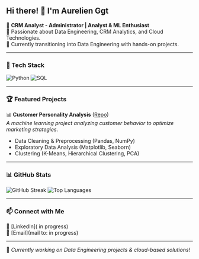 ## Hi there! 👋 I'm Aurelien Ggt

🚀 **CRM Analyst - Administrator |  Analyst & ML Enthusiast**  
📍 Passionate about Data Engineering, CRM Analytics, and Cloud Technologies.  
🎯 Currently transitioning into Data Engineering with hands-on projects.

---

### 🔧 Tech Stack

![Python](https://img.shields.io/badge/Python-3776AB?style=for-the-badge&logo=python&logoColor=white)
![SQL](https://img.shields.io/badge/SQL-4479A1?style=for-the-badge&logo=postgresql&logoColor=white)


---

### 🏆 Featured Projects

📊 **Customer Personality Analysis** ([Repo](https://github.com/AurelienGgt/Customer-Personality-Analysis))  
   *A machine learning project analyzing customer behavior to optimize marketing strategies.*
   - Data Cleaning & Preprocessing (Pandas, NumPy)
   - Exploratory Data Analysis (Matplotlib, Seaborn)
   - Clustering (K-Means, Hierarchical Clustering, PCA)


---

### 📊 GitHub Stats

![GitHub Streak](https://streak-stats.demolab.com?user=yourusername&theme=dark&hide_border=true)
![Top Languages](https://github-readme-stats.vercel.app/api/top-langs/?username=yourusername&layout=compact&theme=dark)

---

### 📫 Connect with Me

💼 [LinkedIn]( in progress)  
📧 [Email](mail to: in progress)

---

🚀 *Currently working on Data Engineering projects & cloud-based solutions!*
